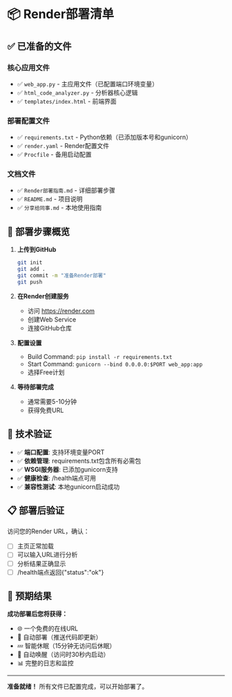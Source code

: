 # 📦 Render部署清单

## ✅ 已准备的文件

### 核心应用文件
- ✅ `web_app.py` - 主应用文件（已配置端口环境变量）
- ✅ `html_code_analyzer.py` - 分析器核心逻辑
- ✅ `templates/index.html` - 前端界面

### 部署配置文件
- ✅ `requirements.txt` - Python依赖（已添加版本号和gunicorn）
- ✅ `render.yaml` - Render配置文件
- ✅ `Procfile` - 备用启动配置

### 文档文件
- ✅ `Render部署指南.md` - 详细部署步骤
- ✅ `README.md` - 项目说明
- ✅ `分享给同事.md` - 本地使用指南

## 🚀 部署步骤概览

1. **上传到GitHub**
   ```bash
   git init
   git add .
   git commit -m "准备Render部署"
   git push
   ```

2. **在Render创建服务**
   - 访问 https://render.com
   - 创建Web Service
   - 连接GitHub仓库

3. **配置设置**
   - Build Command: `pip install -r requirements.txt`
   - Start Command: `gunicorn --bind 0.0.0.0:$PORT web_app:app`
   - 选择Free计划

4. **等待部署完成**
   - 通常需要5-10分钟
   - 获得免费URL

## 🔧 技术验证

- ✅ **端口配置**: 支持环境变量PORT
- ✅ **依赖管理**: requirements.txt包含所有必需包
- ✅ **WSGI服务器**: 已添加gunicorn支持
- ✅ **健康检查**: /health端点可用
- ✅ **兼容性测试**: 本地gunicorn启动成功

## 📋 部署后验证

访问您的Render URL，确认：
- [ ] 主页正常加载
- [ ] 可以输入URL进行分析
- [ ] 分析结果正确显示
- [ ] /health端点返回{"status":"ok"}

## 🎯 预期结果

**成功部署后您将获得：**
- 🌐 一个免费的在线URL
- 🔄 自动部署（推送代码即更新）
- 💤 智能休眠（15分钟无访问后休眠）
- 🚀 自动唤醒（访问时30秒内启动）
- 📊 完整的日志和监控

---

**准备就绪！** 所有文件已配置完成，可以开始部署了。